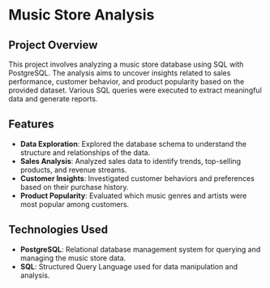 # Music Store Analysis

## Project Overview

This project involves analyzing a music store database using SQL with PostgreSQL. The analysis aims to uncover insights related to sales performance, customer behavior, and product popularity based on the provided dataset. Various SQL queries were executed to extract meaningful data and generate reports.

## Features

- **Data Exploration**: Explored the database schema to understand the structure and relationships of the data.
- **Sales Analysis**: Analyzed sales data to identify trends, top-selling products, and revenue streams.
- **Customer Insights**: Investigated customer behaviors and preferences based on their purchase history.
- **Product Popularity**: Evaluated which music genres and artists were most popular among customers.

## Technologies Used

- **PostgreSQL**: Relational database management system for querying and managing the music store data.
- **SQL**: Structured Query Language used for data manipulation and analysis.

